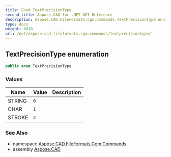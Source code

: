 ```yaml
---
title: Enum TextPrecisionType
second_title: Aspose.CAD for .NET API Reference
description: Aspose.CAD.FileFormats.Cgm.Commands.TextPrecisionType enum. 
type: docs
weight: 6810
url: /net/aspose.cad.fileformats.cgm.commands/textprecisiontype/
---
```

## TextPrecisionType enumeration

```csharp
public enum TextPrecisionType
```

### Values

| Name | Value | Description |
| --- | --- | --- |
| STRING | `0` |  |
| CHAR | `1` |  |
| STROKE | `2` |  |

### See Also

* namespace [Aspose.CAD.FileFormats.Cgm.Commands](../../aspose.cad.fileformats.cgm.commands/)
* assembly [Aspose.CAD](../../)


